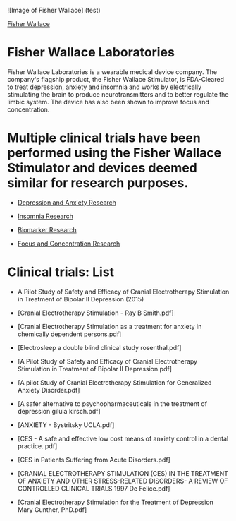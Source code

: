 ![Image of Fisher Wallace] (test)

[Fisher Wallace]

# Fisher Wallace Laboratories

Fisher Wallace Laboratories is a wearable medical device company.  The company's flagship product, the Fisher Wallace Stimulator, is FDA-Cleared to treat depression, anxiety and insomnia and works by electrically stimulating the brain to produce neurotransmitters and to better regulate the limbic system. The device has also been shown to improve focus and concentration.

# Multiple clinical trials have been performed using the Fisher Wallace Stimulator and devices deemed similar for research purposes.  

* [Depression and Anxiety Research]


* [Insomnia Research]

* [Biomarker Research]

* [Focus and Concentration Research]

# Clinical trials: List

* A Pilot Study of Safety and Efficacy of Cranial Electrotherapy Stimulation in Treatment of Bipolar II Depression (2015)

* [Cranial Electrotherapy Stimulation - Ray B Smith.pdf]

* [Cranial Electrotherapy Stimulation as a treatment for anxiety in chemically dependent persons.pdf]

* [Electrosleep a double blind clinical study rosenthal.pdf]

* [A Pilot Study of Safety and Efficacy of Cranial Electrotherapy Stimulation in Treatment of Bipolar II Depression.pdf]

* [A pilot Study of Cranial Electrotherapy Stimulation for Generalized Anxiety Disorder.pdf]

* [A safer alternative to psychopharmaceuticals in the treatment of depression  gilula kirsch.pdf]

* [ANXIETY - Bystritsky UCLA.pdf]

* [CES - A safe and effective low cost means of anxiety control in a dental practice. pdf]

* [CES in Patients Suffering from Acute Disorders.pdf]

* [CRANIAL ELECTROTHERAPY STIMULATION (CES) IN THE TREATMENT OF ANXIETY AND OTHER STRESS-RELATED DISORDERS- A REVIEW OF CONTROLLED CLINICAL TRIALS 1997 De Felice.pdf]

* [Cranial Electrotherapy Stimulation for the Treatment of Depression Mary Gunther, PhD.pdf]

[Depression and Anxiety Research]:https://github.com/FisherWallaceLaboratories/Scientificevidence/tree/master/1.Anxiety%20and%20Depression

[Insomnia Research]:https://github.com/FisherWallaceLaboratories/Scientificevidence/tree/master/2.Insomnia

[Biomarker Research]:https://github.com/FisherWallaceLaboratories/Scientificevidence/tree/master/3.Biomarker%20Data

[Focus and Concentration Research]:https://github.com/FisherWallaceLaboratories/Scientificevidence/tree/master/4.Concentration%20and%20Memory






[Fisher Wallace]:http://www.FisherWallace.com



